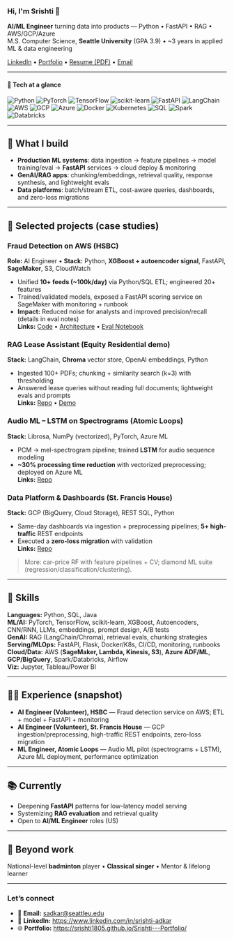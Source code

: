 ### Hi, I'm Srishti 👋

**AI/ML Engineer** turning data into products — Python • FastAPI • RAG • AWS/GCP/Azure  
M.S. Computer Science, **Seattle University** (GPA 3.9) • ~3 years in applied ML & data engineering

[LinkedIn](https://www.linkedin.com/in/your-link) • [Portfolio](https://your-portfolio.com) • [Resume (PDF)](https://your-link.com/resume.pdf) • [Email](mailto:sadkar@seattleu.edu)

---

#### 🔧 Tech at a glance
![Python](https://img.shields.io/badge/Python-3776AB?logo=python&logoColor=white)
![PyTorch](https://img.shields.io/badge/PyTorch-EE4C2C?logo=pytorch&logoColor=white)
![TensorFlow](https://img.shields.io/badge/TensorFlow-FF6F00?logo=tensorflow&logoColor=white)
![scikit-learn](https://img.shields.io/badge/scikit--learn-F7931E?logo=scikitlearn&logoColor=white)
![FastAPI](https://img.shields.io/badge/FastAPI-009688?logo=fastapi&logoColor=white)
![LangChain](https://img.shields.io/badge/LangChain-121212?logo=chainlink&logoColor=white)
![AWS](https://img.shields.io/badge/AWS-232F3E?logo=amazonaws&logoColor=white)
![GCP](https://img.shields.io/badge/GCP-1A73E8?logo=googlecloud&logoColor=white)
![Azure](https://img.shields.io/badge/Azure-0078D4?logo=microsoftazure&logoColor=white)
![Docker](https://img.shields.io/badge/Docker-2496ED?logo=docker&logoColor=white)
![Kubernetes](https://img.shields.io/badge/Kubernetes-326CE5?logo=kubernetes&logoColor=white)
![SQL](https://img.shields.io/badge/SQL-336791?logo=postgresql&logoColor=white)
![Spark](https://img.shields.io/badge/Spark-E25A1C?logo=apachespark&logoColor=white)
![Databricks](https://img.shields.io/badge/Databricks-FF3621?logo=databricks&logoColor=white)

---

## 🚀 What I build
- **Production ML systems**: data ingestion → feature pipelines → model training/eval → **FastAPI** services → cloud deploy & monitoring  
- **GenAI/RAG apps**: chunking/embeddings, retrieval quality, response synthesis, and lightweight evals  
- **Data platforms**: batch/stream ETL, cost-aware queries, dashboards, and zero-loss migrations

---

## 🔬 Selected projects (case studies)
### Fraud Detection on AWS (HSBC)
**Role:** AI Engineer • **Stack:** Python, **XGBoost + autoencoder signal**, FastAPI, **SageMaker**, S3, CloudWatch  
- Unified **10+ feeds (~100k/day)** via Python/SQL ETL; engineered 20+ features  
- Trained/validated models, exposed a FastAPI scoring service on SageMaker with monitoring + runbook  
- **Impact:** Reduced noise for analysts and improved precision/recall (details in eval notes)  
**Links:** [Code](#) • [Architecture](#) • [Eval Notebook](#)

### RAG Lease Assistant (Equity Residential demo)
**Stack:** LangChain, **Chroma** vector store, OpenAI embeddings, Python  
- Ingested 100+ PDFs; chunking + similarity search (k=3) with thresholding  
- Answered lease queries without reading full documents; lightweight evals and prompts  
**Links:** [Repo](#) • [Demo](#)

### Audio ML – LSTM on Spectrograms (Atomic Loops)
**Stack:** Librosa, NumPy (vectorized), PyTorch, Azure ML  
- PCM → mel-spectrogram pipeline; trained **LSTM** for audio sequence modeling  
- **~30% processing time reduction** with vectorized preprocessing; deployed on Azure ML  
**Links:** [Repo](#)

### Data Platform & Dashboards (St. Francis House)
**Stack:** GCP (BigQuery, Cloud Storage), REST SQL, Python  
- Same-day dashboards via ingestion + preprocessing pipelines; **5+ high-traffic** REST endpoints  
- Executed a **zero-loss migration** with validation  
**Links:** [Repo](#)

> More: car-price RF with feature pipelines + CV; diamond ML suite (regression/classification/clustering).

---

## 🧰 Skills
**Languages:** Python, SQL, Java  
**ML/AI:** PyTorch, TensorFlow, scikit-learn, XGBoost, Autoencoders, CNN/RNN, LLMs, embeddings, prompt design, A/B tests  
**GenAI:** RAG (LangChain/Chroma), retrieval evals, chunking strategies  
**Serving/MLOps:** FastAPI, Flask, Docker/K8s, CI/CD, monitoring, runbooks  
**Cloud/Data:** AWS (**SageMaker, Lambda, Kinesis, S3**), **Azure ADF/ML**, **GCP/BigQuery**, Spark/Databricks, Airflow  
**Viz:** Jupyter, Tableau/Power BI

---

## 👩‍💻 Experience (snapshot)
- **AI Engineer (Volunteer), HSBC** — Fraud detection service on AWS; ETL + model + FastAPI + monitoring  
- **AI Engineer (Volunteer), St. Francis House** — GCP ingestion/preprocessing, high-traffic REST endpoints, zero-loss migration  
- **ML Engineer, Atomic Loops** — Audio ML pilot (spectrograms + LSTM), Azure ML deployment, performance optimization

---

## 📚 Currently
- Deepening **FastAPI** patterns for low-latency model serving  
- Systemizing **RAG evaluation** and retrieval quality  
- Open to **AI/ML Engineer** roles (US)

---

## 🎯 Beyond work
National-level **badminton** player • **Classical singer** • Mentor & lifelong learner

---

### Let’s connect
- 📧 **Email:** sadkar@seattleu.edu  
- 💼 **LinkedIn:** https://www.linkedin.com/in/srishti-adkar
- 🌐 **Portfolio:** https://srishti1805.github.io/Srishti---Portfolio/
